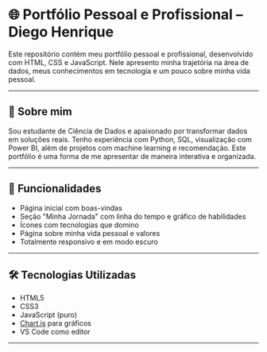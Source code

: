 # 🌐 Portfólio Pessoal e Profissional – Diego Henrique

Este repositório contém meu portfólio pessoal e profissional, desenvolvido com HTML, CSS e JavaScript. Nele apresento minha trajetória na área de dados, meus conhecimentos em tecnologia e um pouco sobre minha vida pessoal.

---

## 🧠 Sobre mim

Sou estudante de Ciência de Dados e apaixonado por transformar dados em soluções reais. Tenho experiência com Python, SQL, visualização com Power BI, além de projetos com machine learning e recomendação. Este portfólio é uma forma de me apresentar de maneira interativa e organizada.

---

## 🚀 Funcionalidades

- Página inicial com boas-vindas
- Seção "Minha Jornada" com linha do tempo e gráfico de habilidades
- Ícones com tecnologias que domino
- Página sobre minha vida pessoal e valores
- Totalmente responsivo e em modo escuro

---

## 🛠️ Tecnologias Utilizadas

- HTML5
- CSS3
- JavaScript (puro)
- [Chart.js](https://www.chartjs.org/) para gráficos
- VS Code como editor

---




